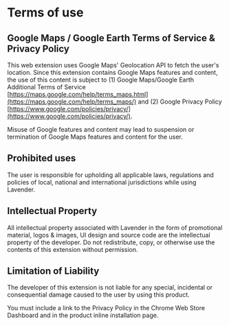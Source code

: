 # Terms of use

## Google Maps / Google Earth Terms of Service & Privacy Policy

This web extension uses Google Maps' Geolocation API to fetch the user's location. Since this extension contains Google Maps features and content, the use of this content is subject to (1) Google Maps/Google Earth Additional Terms of Service [https://maps.google.com/help/terms_maps.html](https://maps.google.com/help/terms_maps/) and (2) Google Privacy Policy [https://www.google.com/policies/privacy/](https://www.google.com/policies/privacy/).

Misuse of Google features and content may lead to suspension or termination of Google Maps features and content for the user.

## Prohibited uses

The user is responsible for upholding all applicable laws, regulations and policies of local, national and international jurisdictions while using Lavender.

## Intellectual Property

All intellectual property associated with Lavender in the form of promotional material, logos & images, UI design and source code are the intellectual property of the developer. Do not redistribute, copy, or otherwise use the contents of this extension without permission.

## Limitation of Liability

The developer of this extension is not liable for any special, incidental or consequential damage caused to the user by using this product.

You must include a link to the Privacy Policy in the Chrome Web Store Dashboard and in the product inline installation page.
